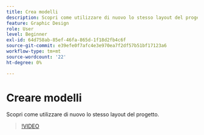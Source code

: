 ```yaml
---
title: Crea modelli
description: Scopri come utilizzare di nuovo lo stesso layout del progetto
feature: Graphic Design
role: User
level: Beginner
exl-id: 64d758ab-85ef-46fa-865d-1f18d2fb4c6f
source-git-commit: e39efe0f7afc4e3e970ea7f2df57b51bf17123a6
workflow-type: tm+mt
source-wordcount: '22'
ht-degree: 0%

---
```


# Creare modelli

Scopri come utilizzare di nuovo lo stesso layout del progetto.

>[!VIDEO](https://video.tv.adobe.com/v/3420208?quality=12&learn=on&hidetitle=true)
